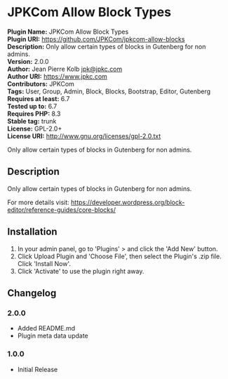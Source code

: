 # JPKCom Allow Block Types

**Plugin Name:** JPKCom Allow Block Types  
**Plugin URI:** https://github.com/JPKCom/jpkcom-allow-blocks  
**Description:** Only allow certain types of blocks in Gutenberg for non admins.  
**Version:** 2.0.0  
**Author:** Jean Pierre Kolb <jpk@jpkc.com>  
**Author URI:** https://www.jpkc.com  
**Contributors:** JPKCom  
**Tags:** User, Group, Admin, Block, Blocks, Bootstrap, Editor, Gutenberg  
**Requires at least:** 6.7  
**Tested up to:** 6.7  
**Requires PHP:** 8.3  
**Stable tag:** trunk  
**License:** GPL-2.0+  
**License URI:** http://www.gnu.org/licenses/gpl-2.0.txt

Only allow certain types of blocks in Gutenberg for non admins.


## Description

Only allow certain types of blocks in Gutenberg for non admins.

For more details visit: https://developer.wordpress.org/block-editor/reference-guides/core-blocks/


## Installation

1. In your admin panel, go to 'Plugins' > and click the 'Add New' button.
2. Click Upload Plugin and 'Choose File', then select the Plugin's .zip file. Click 'Install Now'.
3. Click 'Activate' to use the plugin right away.


## Changelog

### 2.0.0
* Added README.md
* Plugin meta data update

### 1.0.0
* Initial Release
